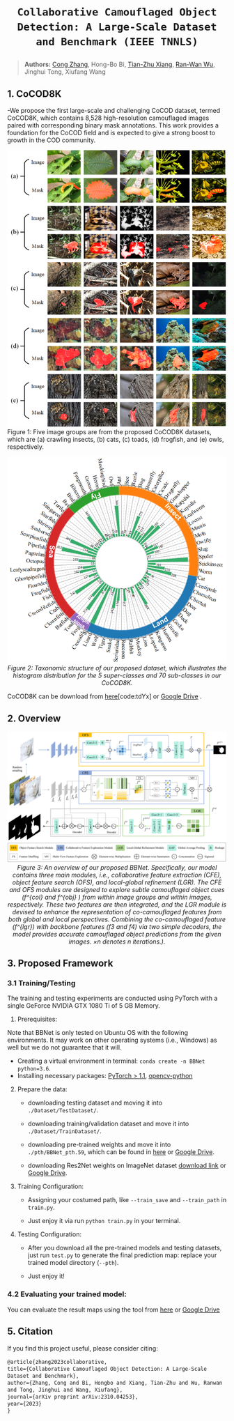 # <p align=center>`Collaborative Camouflaged Object Detection: A Large-Scale Dataset and Benchmark (IEEE TNNLS)`</p>

> **Authors:** 
> [Cong Zhang](https://github.com/zc199823/), Hong-Bo Bi, [Tian-Zhu Xiang](https://github.com/visionxiang), [Ran-Wan Wu](https://github.com/RanwanWu/), Jinghui Tong, Xiufang Wang

## 1. CoCOD8K

-We propose the first large-scale and challenging CoCOD dataset, termed CoCOD8K, which contains 8,528 high-resolution camouflaged images paired with corresponding binary mask annotations. This work provides a foundation for the CoCOD field and is expected to give a strong boost to growth in the COD community.


![image](./Imgs/Instance.png)  
   Figure 1:  Five image groups are from the proposed CoCOD8K datasets, which are (a) crawling insects, (b) cats, (c) toads, (d) frogfish, and (e) owls, respectively. 

<p align="center">
    <img src="./Imgs/CoCOD8K.png"/> <br />
    <em> 
    Figure 2:  Taxonomic structure of our proposed dataset, which illustrates the histogram distribution for the 5 super-classes and 70 sub-classes in our CoCOD8K.
    </em>
</p>

CoCOD8K can be download from [here](https://pan.quark.cn/s/5bdc87f4e0c0)[code:tdYx] or [Google Drive](https://drive.google.com/file/d/1wyLfm0QhpOsgM5NoNcGCbgXnzQzBAJiX/view?usp=sharing) .

## 2. Overview

<p align="center">
    <img src="./Imgs/BBNet.png"/> <br />
    <em> 
    Figure 3: An overview of our proposed BBNet. Specifically, our model contains three main modules, i.e., collaborative feature extraction (CFE), object feature search (OFS), and local-global refinement (LGR). The CFE and OFS modules are designed to explore subtle camouflaged object cues (f^{col} and f^{obj} ) from within image groups and within images, respectively. These two features are then integrated, and the LGR module is devised to enhance the representation of co-camouflaged features from both global and local perspectives. Combining the co-camouflaged feature (f^{lgr}) with backbone features (f3 and f4) via two simple decoders, the model provides accurate camouflaged object predictions from the given images. ×n denotes n iterations.).
    </em>
</p>

## 3. Proposed Framework
### 3.1 Training/Testing
The training and testing experiments are conducted using PyTorch with a single GeForce NVIDIA GTX 1080 Ti of 5 GB Memory.

1. Prerequisites:

Note that BBNet is only tested on Ubuntu OS with the following environments. It may work on other operating systems (i.e., Windows) as well but we do not guarantee that it will.

 + Creating a virtual environment in terminal: `conda create -n BBNet python=3.6`.
 +  Installing necessary packages: [PyTorch > 1.1](https://pytorch.org/), [opencv-python](https://pypi.org/project/opencv-python/)

2. Prepare the data:
   + downloading testing dataset and moving it into `./Dataset/TestDataset/`.

    + downloading training/validation dataset and move it into `./Dataset/TrainDataset/`.
    
    + downloading pre-trained weights and move it into `./pth/BBNet_pth.59`, 
    which can be found in [here](https://pan.quark.cn/s/745d6a2983b0) or [Google Drive](https://drive.google.com/file/d/1yCxaTpxfHuSxbYXIHIO-WW0jkRintNCJ/view?usp=sharing).
    
    + downloading Res2Net weights on ImageNet dataset [download link](https://pan.quark.cn/s/617987709421) or [Google Drive](https://drive.google.com/file/d/19pc0FTm_l74kot9dhk3mN7mTJd77N7Og/view?usp=sharing).

3. Training Configuration:

    + Assigning your costumed path, like `--train_save` and `--train_path` in `train.py`.
    
    + Just enjoy it via run `python train.py` in your terminal.

4. Testing Configuration:

    + After you download all the pre-trained models and testing datasets, just run `test.py` to generate the final prediction map: 
    replace your trained model directory (`--pth`).
    
    + Just enjoy it!

### 4.2 Evaluating your trained model:
You can evaluate the result maps using the tool from [here](https://pan.quark.cn/s/e5f0148f77f5) or [Google Drive](https://drive.google.com/file/d/1kS8tt7uQGBKv1ymmdHthC6nN8WaBcB5m/view?usp=sharing)

## 5. Citation

If you find this project useful, please consider citing:
    
    @article{zhang2023collaborative,
    title={Collaborative Camouflaged Object Detection: A Large-Scale Dataset and Benchmark},
    author={Zhang, Cong and Bi, Hongbo and Xiang, Tian-Zhu and Wu, Ranwan and Tong, Jinghui and Wang, Xiufang},
    journal={arXiv preprint arXiv:2310.04253},
    year={2023}
    }

    

